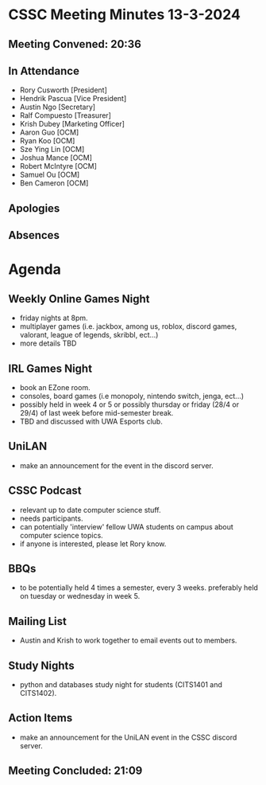 # CSSC Meeting Minutes 13-3-2024

## Meeting Convened: 20:36

## In Attendance

- Rory Cusworth [President]
- Hendrik Pascua [Vice President]
- Austin Ngo [Secretary]
- Ralf Compuesto [Treasurer]
- Krish Dubey [Marketing Officer]
- Aaron Guo [OCM]
- Ryan Koo [OCM]
- Sze Ying Lin [OCM]
- Joshua Mance [OCM]
- Robert McIntyre [OCM]
- Samuel Ou [OCM]
- Ben Cameron [OCM]

## Apologies

## Absences

# Agenda

## Weekly Online Games Night
- friday nights at 8pm.
- multiplayer games (i.e. jackbox, among us, roblox, discord games, valorant, league of legends, skribbl, ect...)
- more details TBD

## IRL Games Night
- book an EZone room.
- consoles, board games (i.e monopoly, nintendo switch, jenga, ect...)
- possibly held in week 4 or 5 or possibly thursday or friday (28/4 or 29/4) of last week before mid-semester break.
- TBD and discussed with UWA Esports club.

## UniLAN
- make an announcement for the event in the discord server.

## CSSC Podcast
- relevant up to date computer science stuff.
- needs participants.
- can potentially 'interview' fellow UWA students on campus about computer science topics.
- if anyone is interested, please let Rory know.

## BBQs
- to be potentially held 4 times a semester, every 3 weeks. preferably held on tuesday or wednesday in week 5. 

## Mailing List
- Austin and Krish to work together to email events out to members.

## Study Nights
- python and databases study night for students (CITS1401 and CITS1402).

## Action Items
- make an announcement for the UniLAN event in the CSSC discord server.

## Meeting Concluded: 21:09
